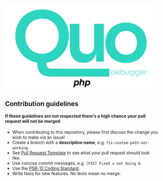 ![Quo for php](assets/quo-php-trans.png)

## Contribution guidelines

#### If these guidelines are not respected there's a high chance your pull request will not be merged

- When contributing to this repository, please first discuss the change you wish to make via an issue!
- Create a branch with a **descriptive name**, e.g. `fix-custom-path-not-working`.
- See [Pull Request Template](./pull_request_template.md) to see what your pull request should look like.
- Use concise commit messages, e.g. `[FIX] Fixed x not doing b`.
- Use the [PSR-12 Coding Standard](https://www.php-fig.org/psr/psr-12/).
- Write tests for new features. No tests mean no merge.
